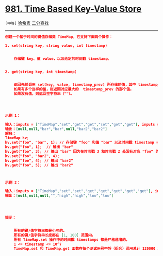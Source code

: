 # [981. Time Based Key-Value Store](https://leetcode-cn.com/problems/time-based-key-value-store/)

`[中等]` [哈希表](https://leetcode-cn.com/tag/hash-table/)  [二分查找](https://leetcode-cn.com/tag/binary-search/) 

---

```json
创建一个基于时间的键值存储类 TimeMap，它支持下面两个操作：

1. set(string key, string value, int timestamp)


	存储键 key、值 value，以及给定的时间戳 timestamp。


2. get(string key, int timestamp)


	返回先前调用 set(key, value, timestamp_prev) 所存储的值，其中 timestamp_prev <= timestamp。
	如果有多个这样的值，则返回对应最大的  timestamp_prev 的那个值。
	如果没有值，则返回空字符串（""）。


 

示例 1：

输入：inputs = ["TimeMap","set","get","get","set","get","get"], inputs = [[],["foo","bar",1],["foo",1],["foo",3],["foo","bar2",4],["foo",4],["foo",5]]
输出：[null,null,"bar","bar",null,"bar2","bar2"]
解释：  
TimeMap kv;   
kv.set("foo", "bar", 1); // 存储键 "foo" 和值 "bar" 以及时间戳 timestamp = 1   
kv.get("foo", 1);  // 输出 "bar"   
kv.get("foo", 3); // 输出 "bar" 因为在时间戳 3 和时间戳 2 处没有对应 "foo" 的值，所以唯一的值位于时间戳 1 处（即 "bar"）   
kv.set("foo", "bar2", 4);   
kv.get("foo", 4); // 输出 "bar2"   
kv.get("foo", 5); // 输出 "bar2"   



示例 2：

输入：inputs = ["TimeMap","set","set","get","get","get","get","get"], inputs = [[],["love","high",10],["love","low",20],["love",5],["love",10],["love",15],["love",20],["love",25]]
输出：[null,null,null,"","high","high","low","low"]


 

提示：


	所有的键/值字符串都是小写的。
	所有的键/值字符串长度都在 [1, 100] 范围内。
	所有 TimeMap.set 操作中的时间戳 timestamps 都是严格递增的。
	1 <= timestamp <= 10^7
	TimeMap.set 和 TimeMap.get 函数在每个测试用例中将（组合）调用总计 120000 次。


```
